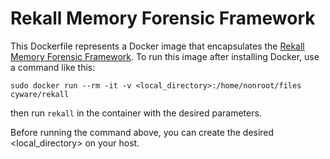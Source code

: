 # Rekall Memory Forensic Framework

This Dockerfile represents a Docker image that encapsulates the [Rekall Memory Forensic Framework][1]. To run this image after installing Docker, use a command like this:

    sudo docker run --rm -it -v <local_directory>:/home/nonroot/files cyware/rekall

then run `rekall` in the container with the desired parameters.

Before running the command above, you can create the desired <local_directory> on your host.

  [1]: http://www.rekall-forensic.com

